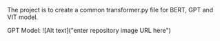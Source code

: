 The project is to create a common transformer.py file for BERT, GPT and VIT model.

GPT Model:
![Alt text]("enter repository image URL here") 
